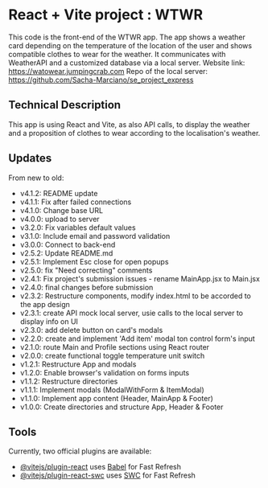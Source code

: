 # React + Vite project : WTWR

This code is the front-end of the WTWR app. The app shows a weather card depending on the temperature of the location of the user and shows compatible clothes to wear for the weather.
It communicates with WeatherAPI and a customized database via a local server.
Website link: https://watowear.jumpingcrab.com
Repo of the local server: https://github.com/Sacha-Marciano/se_project_express

## Technical Description

This app is using React and Vite, as also API calls, to display the weather and a proposition of clothes to wear according to the localisation's weather.

## Updates

From new to old:

- v4.1.2: README update
- v4.1.1: Fix after failed connections
- v4.1.0: Change base URL
- v4.0.0: upload to server
- v3.2.0: Fix variables default values
- v3.1.0: Include email and password validation
- v3.0.0: Connect to back-end
- v2.5.2: Update README.md
- v2.5.1: Implement Esc close for open popups
- v2.5.0: fix "Need correcting" comments
- v2.4.1: Fix project's submission issues - rename MainApp.jsx to Main.jsx
- v2.4.0: final changes before submission
- v2.3.2: Restructure components, modify index.html to be accorded to the app design
- v2.3.1: create API mock local server, usie calls to the local server to display info on UI
- v2.3.0: add delete button on card's modals
- v2.2.0: create and implement 'Add item' modal ton control form's input
- v2.1.0: route Main and Profile sections using React router
- v2.0.0: create functional toggle temperature unit switch
- v1.2.1: Restructure App and modals
- v1.2.0: Enable browser's validation on forms inputs
- v1.1.2: Restructure directories
- v1.1.1: Implement modals (ModalWithForm & ItemModal)
- v1.1.0: Implement app content (Header, MainApp & Footer)
- v1.0.0: Create directories and structure App, Header & Footer

## Tools

Currently, two official plugins are available:

- [@vitejs/plugin-react](https://github.com/vitejs/vite-plugin-react/blob/main/packages/plugin-react/README.md) uses [Babel](https://babeljs.io/) for Fast Refresh
- [@vitejs/plugin-react-swc](https://github.com/vitejs/vite-plugin-react-swc) uses [SWC](https://swc.rs/) for Fast Refresh
